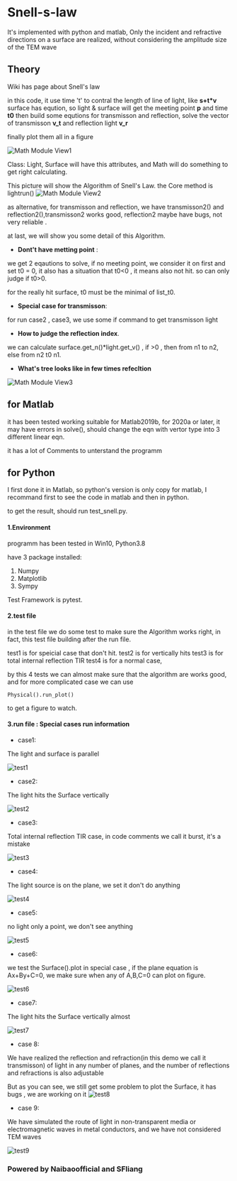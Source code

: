 # Snell-s-law
It's implemented with python and matlab, Only the incident and refractive directions on a surface are realized, without considering the amplitude size of the TEM wave

## **Theory**

Wiki has page about Snell's law

in this code, it use time 't' to contral the length of line of light, like **s+t*v**
surface has eqution, so light & surface will get the meeting point **p** and time **t0**
then build some equtions for transmisson and reflection, solve the vector of transmisson **v_t** and reflection light **v_r**

finally plot them all in a figure

![Math Module View1](/Image/Theory1.jpg)

Class: Light, Surface will have this attributes, and Math will do something to get right calculating.

This picture will show the Algorithm of Snell's Law. the Core method is lightrun()
![Math Module View2](/Image/Theory2.jpg)

as alternative, for transmisson and reflection, we have transmisson2() and reflection2(),transmisson2 works good, reflection2 maybe have bugs, not very reliable .

at last, we will show you some detail of this Algorithm.

- **Dont't have metting point** :

we get 2 eqautions to solve, if no meeting point, we consider it on first and set t0 = 0, it also has a situation that t0<0 , it means also not hit. so can only judge if t0>0.

for the really hit surface, t0 must be the minimal of list_t0.

- **Special case for transmisson**: 

for  run case2 , case3, we use some if command to get transmisson light

- **How to judge the reflection index**.

we can calculate surface.get_n()*light.get_v() , if >0 , then from n1 to n2, else from n2 t0 n1.

- **What's tree looks like in few times refecltion**

![Math Module View3](/Image/Theory3.jpg)



## **for Matlab**
it has been tested working suitable for Matlab2019b, for 2020a or later, it may have errors in solve(), should change the eqn with vertor type into 3 different linear eqn.

it has a lot of Comments to unterstand the programm

## **for Python**

I first done it in Matlab, so python's version is only copy for matlab, I recommand first to see the code in matlab and then in python.

to get the result, should run test_snell.py.

#### 1.Environment

programm has been tested in Win10, Python3.8

have 3 package installed:
1. Numpy
2. Matplotlib
3. Sympy

Test Framework is pytest.

#### 2.test file

in the test file we do some test to make sure the Algorithm works right, in fact, this test file building after the run file.

test1 is for speicial case that don't hit.
test2 is for vertically hits
test3 is for total internal reflection TIR
test4 is for a normal case,

by this 4 tests we can almost make sure that the algorithm are works good, and for more complicated case we can use 

    Physical().run_plot() 
    
to get a figure to watch.

#### 3.run file : Special cases run information

- case1:

The light and surface is parallel 

![test1](/Image/Figure_T1.png)

- case2:

The light hits the Surface vertically

![test2](/Image/Figure_T2.png)

- case3:

Total internal reflection TIR case, in code comments we call it burst, it's a mistake

![test3](/Image/Figure_T3.png)

- case4:

The light source is on the plane, we set it don't do anything

![test4](/Image/Figure_T4.png)

- case5:

no light only a point, we don't see anything

![test5](/Image/Figure_T5.png)


- case6:

we test the Surface().plot in special case , if the plane equation is Ax+By+C=0, we make sure when any of A,B,C=0 can plot on figure.

![test6](/Image/Figure_T6.png)

- case7:

The light hits the Surface vertically almost

![test7](/Image/Figure_T7.png)

- case 8:

We have realized the reflection and refraction(in this demo we call it transmisson) of light in any number of planes, and the number of reflections and refractions is also adjustable

But as you can see, we still get some problem to plot the Surface, it has bugs , we are working on it
![test8](/Image/Figure_T8.png)

- case 9:

We have simulated the route of light in non-transparent media or electromagnetic waves in metal conductors, and we have not considered TEM waves

![test9](/Image/Figure_T9.png)


### Powered by Naibaoofficial and SFliang